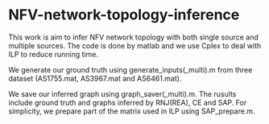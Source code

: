 # NFV-network-topology-inference
This work is aim to infer NFV network topology with both single source and multiple sources.
The code is done by matlab and we use Cplex to deal with ILP to reduce running time.

We generate our ground truth using generate_inputs(_multi).m from three dataset (AS1755.mat, AS3967.mat and AS6461.mat).

We save our inferred graph using graph_saver(_multi).m. The rusults include ground truth and graphs inferred by RNJ(REA), CE and SAP.
For simplicity, we prepare part of the matrix used in ILP using SAP_prepare.m.
